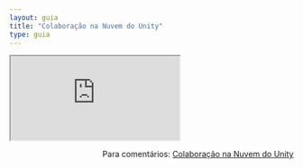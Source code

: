 ```yaml
---
layout: guia
title: "Colaboração na Nuvem do Unity"
type: guia
---
```


<iframe src="https://docs.google.com/document/d/e/2PACX-1vTXN1uYLkF9QVrE-2THLt1KC0CIUbEzyTsFxJ8hFT4QN9mTKra_IRTOUWrE4dbIHuoaS-izozA-Cjcl/pub?embedded=true"></iframe>

<span style="float:right">Para comentários: [Colaboração na Nuvem do Unity](https://docs.google.com/document/d/e/2PACX-1vTXN1uYLkF9QVrE-2THLt1KC0CIUbEzyTsFxJ8hFT4QN9mTKra_IRTOUWrE4dbIHuoaS-izozA-Cjcl/pub)</span>
